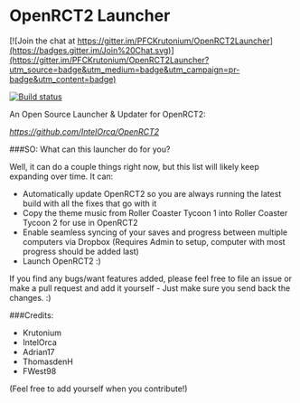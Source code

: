 OpenRCT2 Launcher
================

[![Join the chat at https://gitter.im/PFCKrutonium/OpenRCT2Launcher](https://badges.gitter.im/Join%20Chat.svg)](https://gitter.im/PFCKrutonium/OpenRCT2Launcher?utm_source=badge&utm_medium=badge&utm_campaign=pr-badge&utm_content=badge)

[![Build status](https://ci.appveyor.com/api/projects/status/k0yrr9b169epvf3y?svg=true)](https://ci.appveyor.com/project/PFCKrutonium/openrct2launcher)

An Open Source Launcher &amp; Updater for OpenRCT2:

*https://github.com/IntelOrca/OpenRCT2*

###SO: What can this launcher do for you?

Well, it can do a couple things right now, but this list will likely keep expanding over time. It can:

* Automatically update OpenRCT2 so you are always running the latest build with all the fixes that go with it
* Copy the theme music from Roller Coaster Tycoon 1 into Roller Coaster Tycoon 2 for use in OpenRCT2
* Enable seamless syncing of your saves and progress between multiple computers via Dropbox (Requires Admin to setup, computer with most progress should be added last)
* Launch OpenRCT2 :)

If you find any bugs/want features added, please feel free to file an issue or make a pull request and add it yourself - Just make sure you send back the changes. :)


###Credits:

* Krutonium
* IntelOrca
* Adrian17
* ThomasdenH
* FWest98

(Feel free to add yourself when you contribute!)

